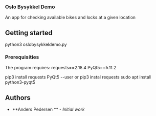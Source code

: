 ### Oslo Bysykkel Demo
An app for checking available bikes and locks at a given location

## Getting started
python3 oslobysykkeldemo.py

### Prerequisities
The program requires:
requests==2.18.4
PyQt5==5.11.2

pip3 install requests PyQt5 --user
or
pip3 instal requests
sudo apt install python3-pyqt5

## Authors
* **Anders Pedersen ** - *Initial work* 